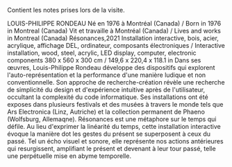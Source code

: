Contient les notes prises lors de la visite.


LOUIS-PHILIPPE RONDEAU
Né en 1976 à Montréal (Canada) / Born in 1976 in Montreal (Canada)
Vit et travaille à Montréal (Canada) / Lives and works in Montreal (Canada)
Résonances,2021
Installation interactive, bois, acier, acrylique, affichage DEL, ordinateur, composants électroniques /
Interactive installation, wood, steel, acrylic, LED display, computer, electronic components
380 x 560 x 300 cm / 149,6 x 220,4 x 118.1 in
Dans ses œuvres, Louis-Philippe Rondeau développe
des dispositifs qui explorent l'auto-représentation et la
performance d'une manière ludique et non
conventionnelle. Son approche de recherche-création
révèle une recherche de simplicité du design et
d'expérience intuitive après de l'utilisateur, occultant la
complexité du code informatique. Ses installations ont
été exposes dans plusieurs festivals et des musées à
travers le monde tels que Ars Electronica (Linz, Autriche)
et la collection permanent de Phaeno (Wolfsburg,
Allemaqne).
Résonances est une métaphore sur le temps qui défile.
Au lieu d'exprimer la linéarité du temps, cette
installation interactive évoque la manière dot les
gestes du présent se superposent à ceux du passé. Tel
un écho visuel et sonore, elle représente nos actions
antérieures qui resurgissent, amplifiant le présent et
devenant à leur tour passé, telle une perpétuelle mise en
abyme temporelle.


